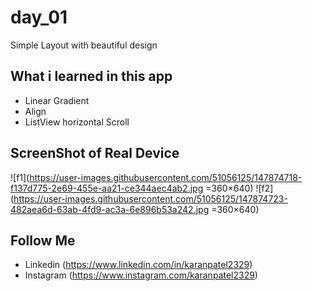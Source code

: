 # day_01

Simple Layout with beautiful design

## What i learned in this app
- Linear Gradient
- Align
- ListView horizontal Scroll

## ScreenShot of Real Device

![f1](https://user-images.githubusercontent.com/51056125/147874718-f137d775-2e69-455e-aa21-ce344aec4ab2.jpg =360×640) ![f2](https://user-images.githubusercontent.com/51056125/147874723-482aea6d-63ab-4fd9-ac3a-6e896b53a242.jpg =360×640)

## Follow Me
 - Linkedin (https://www.linkedin.com/in/karanpatel2329)
 - Instagram (https://www.instagram.com/karanpatel2329)

